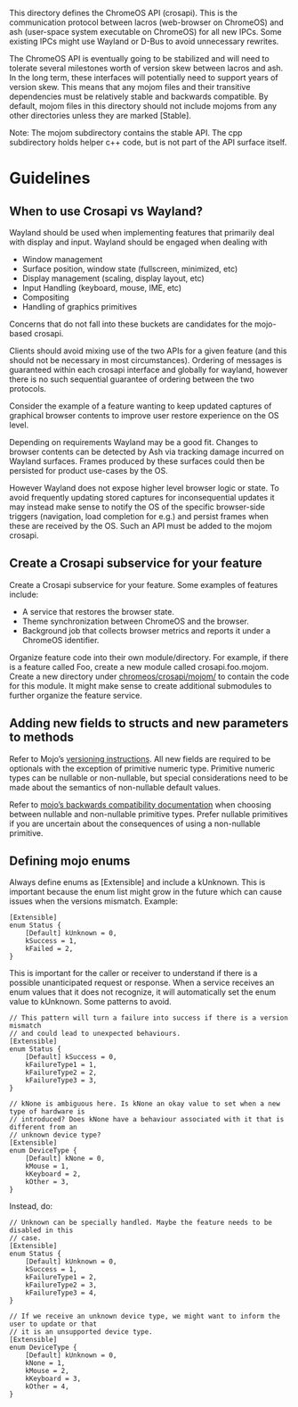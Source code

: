 This directory defines the ChromeOS API (crosapi). This is the
communication protocol between lacros (web-browser on ChromeOS) and ash
(user-space system executable on ChromeOS) for all new IPCs. Some existing IPCs
might use Wayland or D-Bus to avoid unnecessary rewrites.

The ChromeOS API is eventually going to be stabilized and will need to tolerate
several milestones worth of version skew between lacros and ash. In the long
term, these interfaces will potentially need to support years of version skew.
This means that any mojom files and their transitive dependencies must be
relatively stable and backwards compatible. By default, mojom files in this
directory should not include mojoms from any other directories unless they are
marked \[Stable\].

Note: The mojom subdirectory contains the stable API. The cpp subdirectory holds
helper c++ code, but is not part of the API surface itself.

# Guidelines

## When to use Crosapi vs Wayland?
Wayland should be used when implementing features that primarily deal with
display and input. Wayland should be engaged when dealing with

* Window management
* Surface position, window state (fullscreen, minimized, etc)
* Display management (scaling, display layout, etc)
* Input Handling (keyboard, mouse, IME, etc)
* Compositing
* Handling of graphics primitives

Concerns that do not fall into these buckets are candidates for the mojo-based
crosapi.

Clients should avoid mixing use of the two APIs for a given feature (and this
should not be necessary in most circumstances). Ordering of messages is
guaranteed within each crosapi interface and globally for wayland, however there
is no such sequential guarantee of ordering between the two protocols.

Consider the example of a feature wanting to keep updated captures of graphical
browser contents to improve user restore experience on the OS level.

Depending on requirements Wayland may be a good fit. Changes to browser contents
can be detected by Ash via tracking damage incurred on Wayland surfaces. Frames
produced by these surfaces could then be persisted for product use-cases by the
OS.

However Wayland does not expose higher level browser logic or state. To avoid
frequently updating stored captures for inconsequential updates it may instead
make sense to notify the OS of the specific browser-side triggers (navigation,
load completion for e.g.) and persist frames when these are received by the OS.
Such an API must be added to the mojom crosapi.

## Create a Crosapi subservice for your feature
Create a Crosapi subservice for your feature. Some examples of features include:

* A service that restores the browser state.
* Theme synchronization between ChromeOS and the browser.
* Background job that collects browser metrics and reports it under a ChromeOS
identifier.

Organize feature code into their own module/directory. For example, if there is
a feature called Foo, create a new module called crosapi.foo.mojom. Create a new
directory under [chromeos/crosapi/mojom/](/chromeos/crosapi/mojom/) to contain
the code for this module. It might make sense to create additional submodules to
further organize the feature service.

## Adding new fields to structs and new parameters to methods
Refer to Mojo’s
[versioning instructions](/mojo/public/tools/bindings/README.md#Versioning).
All new fields are required to be optionals with the exception of primitive
numeric type. Primitive numeric types can be nullable or non-nullable, but
special considerations need to be made about the semantics of non-nullable
default values.

Refer to [mojo’s backwards compatibility documentation](/mojo/public/tools/bindings/README.md#ensuring-backward-compatible-behavior)
when choosing between nullable and non-nullable primitive types. Prefer nullable
primitives if you are uncertain about the consequences of using a non-nullable
primitive.

## Defining mojo enums
Always define enums as [Extensible] and include a kUnknown. This is important because the enum list might grow in the future which can cause issues when the versions mismatch. Example:

```
[Extensible]
enum Status {
    [Default] kUnknown = 0,
    kSuccess = 1,
    kFailed = 2,
}
```

This is important for the caller or receiver to understand if there is a possible unanticipated request or response. When a service receives an enum values that it does not recognize, it will automatically set the enum value to kUnknown. Some patterns to avoid.

```
// This pattern will turn a failure into success if there is a version mismatch
// and could lead to unexpected behaviours.
[Extensible]
enum Status {
    [Default] kSuccess = 0,
    kFailureType1 = 1,
    kFailureType2 = 2,
    kFailureType3 = 3,
}

// kNone is ambiguous here. Is kNone an okay value to set when a new type of hardware is
// introduced? Does kNone have a behaviour associated with it that is different from an
// unknown device type?
[Extensible]
enum DeviceType {
    [Default] kNone = 0,
    kMouse = 1,
    kKeyboard = 2,
    kOther = 3,
}
```

Instead, do:

```
// Unknown can be specially handled. Maybe the feature needs to be disabled in this
// case.
[Extensible]
enum Status {
    [Default] kUnknown = 0,
    kSuccess = 1,
    kFailureType1 = 2,
    kFailureType2 = 3,
    kFailureType3 = 4,
}

// If we receive an unknown device type, we might want to inform the user to update or that
// it is an unsupported device type.
[Extensible]
enum DeviceType {
    [Default] kUnknown = 0,
    kNone = 1,
    kMouse = 2,
    kKeyboard = 3,
    kOther = 4,
}
```
